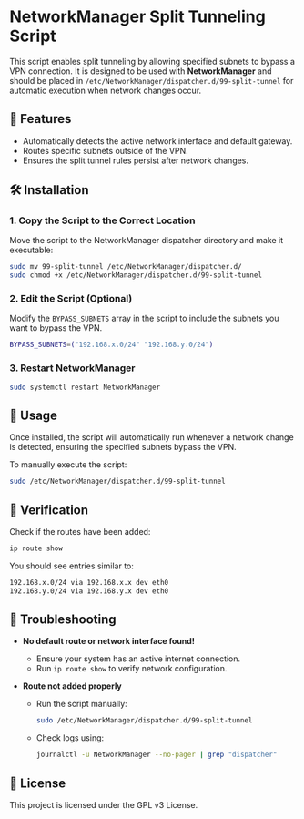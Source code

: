 # NetworkManager Split Tunneling Script

This script enables split tunneling by allowing specified subnets to bypass a VPN connection. It is designed to be used with **NetworkManager** and should be placed in `/etc/NetworkManager/dispatcher.d/99-split-tunnel` for automatic execution when network changes occur.

## 📌 Features
- Automatically detects the active network interface and default gateway.
- Routes specific subnets outside of the VPN.
- Ensures the split tunnel rules persist after network changes.

## 🛠️ Installation

### 1. Copy the Script to the Correct Location
Move the script to the NetworkManager dispatcher directory and make it executable:

```bash
sudo mv 99-split-tunnel /etc/NetworkManager/dispatcher.d/
sudo chmod +x /etc/NetworkManager/dispatcher.d/99-split-tunnel
```

### 2. Edit the Script (Optional)
Modify the `BYPASS_SUBNETS` array in the script to include the subnets you want to bypass the VPN.
```bash
BYPASS_SUBNETS=("192.168.x.0/24" "192.168.y.0/24")
```

### 3. Restart NetworkManager
```bash
sudo systemctl restart NetworkManager
```

## 🚀 Usage
Once installed, the script will automatically run whenever a network change is detected, ensuring the specified subnets bypass the VPN.

To manually execute the script:
```bash
sudo /etc/NetworkManager/dispatcher.d/99-split-tunnel
```

## 🧐 Verification
Check if the routes have been added:
```bash
ip route show
```
You should see entries similar to:

```bash
192.168.x.0/24 via 192.168.x.x dev eth0
192.168.y.0/24 via 192.168.y.x dev eth0
```

## 🛑 Troubleshooting
- **No default route or network interface found!**
  - Ensure your system has an active internet connection.
  - Run `ip route show` to verify network configuration.

- **Route not added properly**
  - Run the script manually:  
    ```bash
    sudo /etc/NetworkManager/dispatcher.d/99-split-tunnel
    ```
  - Check logs using:
    ```bash
    journalctl -u NetworkManager --no-pager | grep "dispatcher"
    ```

## 📜 License
This project is licensed under the GPL v3 License.
